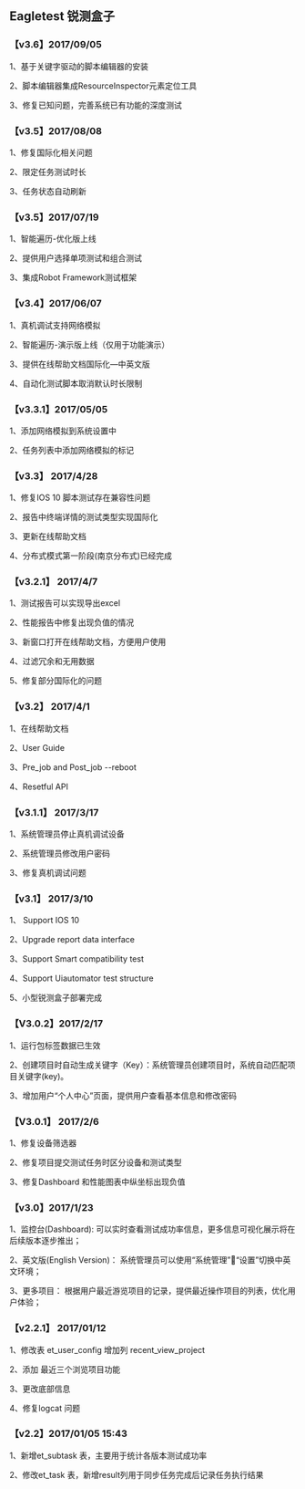 ## Eagletest 锐测盒子

### 【v3.6】2017/09/05

1、基于关键字驱动的脚本编辑器的安装

2、脚本编辑器集成ResourceInspector元素定位工具

3、修复已知问题，完善系统已有功能的深度测试

### 【v3.5】2017/08/08

1、修复国际化相关问题

2、限定任务测试时长 

3、任务状态自动刷新 

### 【v3.5】2017/07/19

1、智能遍历-优化版上线

2、提供用户选择单项测试和组合测试

3、集成Robot Framework测试框架


### 【v3.4】2017/06/07

1、真机调试支持网络模拟 

2、智能遍历-演示版上线（仅用于功能演示）

3、提供在线帮助文档国际化—中英文版

4、自动化测试脚本取消默认时长限制

### 【v3.3.1】2017/05/05

1、添加网络模拟到系统设置中 

2、任务列表中添加网络模拟的标记 
### 【v3.3】 2017/4/28
1、修复IOS 10 脚本测试存在兼容性问题

2、报告中终端详情的测试类型实现国际化

3、更新在线帮助文档

4、分布式模式第一阶段(南京分布式)已经完成
### 【v3.2.1】 2017/4/7
1、测试报告可以实现导出excel

2、性能报告中修复出现负值的情况

3、新窗口打开在线帮助文档，方便用户使用

4、过滤冗余和无用数据

5、修复部分国际化的问题

### 【v3.2】 2017/4/1
1、在线帮助文档 

2、User Guide

3、Pre_job and Post_job --reboot

4、Resetful API
### 【v3.1.1】 2017/3/17
1、系统管理员停止真机调试设备 

2、系统管理员修改用户密码 

3、修复真机调试问题 

### 【v3.1】 2017/3/10
1、 Support IOS 10

2、Upgrade report data interface

3、Support Smart compatibility test

4、Support Uiautomator test structure

5、小型锐测盒子部署完成 

### 【V3.0.2】2017/2/17
1、运行包标签数据已生效

2、创建项目时自动生成关键字（Key）：系统管理员创建项目时，系统自动匹配项目关键字(key)。

3、增加用户“个人中心”页面，提供用户查看基本信息和修改密码

### 【V3.0.1】 2017/2/6
1、修复设备筛选器 

2、修复项目提交测试任务时区分设备和测试类型 

3、修复Dashboard 和性能图表中纵坐标出现负值

### 【v3.0】2017/1/23
1、监控台(Dashboard): 可以实时查看测试成功率信息，更多信息可视化展示将在后续版本逐步推出；

2、英文版(English Version)： 系统管理员可以使用“系统管理”“设置”切换中英文环境；

3、更多项目： 根据用户最近游览项目的记录，提供最近操作项目的列表，优化用户体验；

### 【v2.2.1】 2017/01/12
1、修改表 et_user_config 增加列 recent_view_project

2、添加 最近三个浏览项目功能

3、更改底部信息

4、修复logcat 问题

### 【v2.2】2017/01/05 15:43 

1、新增et_subtask 表，主要用于统计各版本测试成功率

2、修改et_task 表，新增result列用于同步任务完成后记录任务执行结果
